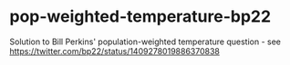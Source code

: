 # pop-weighted-temperature-bp22
Solution to Bill Perkins' population-weighted temperature question - see https://twitter.com/bp22/status/1409278019886370838
